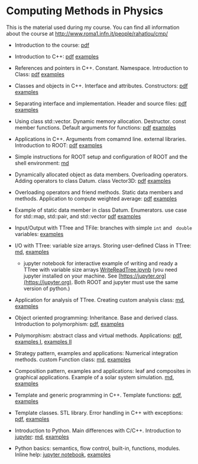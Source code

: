 # Computing Methods in Physics

This is the material used during my course. You can find all
information about the course at http://www.roma1.infn.it/people/rahatlou/cmp/


- Introduction to the course: [pdf](lec00/introduction.pdf)

- Introduction to C++: [pdf](lec01/lec01.pdf) [examples](lec01/examples)

- References and pointers in C++. Constant. Namespace. Introduction to
  Class: [pdf](lec02/lec02.pdf) [examples](lec02/examples)

- Classes and objects in C++. Interface and attributes. Constructors:
[pdf](lec03/lec03.pdf) [examples](lec03/examples)

- Separating interface and implementation. Header and source files:
[pdf](lec04/lec04.pdf) [examples](lec04/examples)

- Using class std::vector. Dynamic memory
allocation. Destructor. const member functions. Default arguments for
functions: [pdf](lec05/lec05.pdf) [examples](lec05/examples)

- Applications in C++. Arguments from comamnd line. external
libraries. Introduction to ROOT: [pdf](lec06/lec06-application.pdf) [examples](lec06/examples)

- Simple instructions for ROOT setup and configuration of ROOT and the
  shell environment: [md](https://github.com/rahatlou/CMP/blob/master/misc/ROOT.md)

- Dynamically allocated object as data members. Overloading operators. Adding operators to class Datum. class Vector3D:
[pdf](lec07/lec07.pdf) [examples](lec07/examples)

- Overloading operators and friend methods. Static data members and
methods. Application to compute weighted average:
[pdf](lec08/lec08.pdf) [examples](lec08/examples)

- Example of static data member in class Datum. Enumerators. use case for
std::map, std::pair, and std::vector [pdf](lec09/lec09.pdf) [examples](lec09/examples)

- Input/Output with TTree and TFile: branches with simple `int` and
 ` double` variables:
 [examples](lec10/examples)

- I/O with TTree: variable size arrays. Storing user-defined Class in
TTree:
[md](lec11/lec11.md), [examples](lec11/examples)
  * jupyter notebook for interactive example of writing and ready a
    TTree with variable size arrays
    [WriteReadTree.ipynb](lec11/WriteReadTree.ipynb)  (you need
    jupyter installed on your machine. See [https://jupyter.org](https://jupyter.org). Both ROOT and jupyter must use the same version of python.)

- Application for analysis of TTree. Creating custom analysis class:
[md](lec12/lec12.md), [examples](lec12/examples)

- Object oriented programming: Inheritance. Base and derived
class. Introduction to polymorphism: [pdf](lec13/lec13.pdf),  [examples](lec13/examples)

- Polymorphism: abstract class and virtual methods. Applications:
[pdf](lec14/lec14.pdf), [examples I](lec14/examples0), [examples II](lec14/examples1)

- Strategy pattern, examples and applications: Numerical integration methods. custom Function class:
[md](lec15/lec15.md), [examples](lec15/examples)

- Composition pattern, examples and applications: leaf and composites in graphical applications. Example of a solar system simulation. [md](lec16/lec16.md), [examples](lec16/examples)

- Template and generic programming in C++. Template functions: [pdf](lec18/lec18.pdf), [examples](lec18/examples)

- Template classes. STL library. Error handling in C++ with exceptions: [pdf](lec20/lec20.pdf), [examples](lec20/examples)

- Introduction to Python. Main differences with C/C++. Introduction to [jupyter](https://jupyter.org):
[md](lec21/lec21.md), [examples](lec21/examples)

- Python basics: semantics, flow control, built-in, functions, modules. Inline help: [jupyter notebook](lec22/lec22.ipynb), [examples](lec22/examples)
